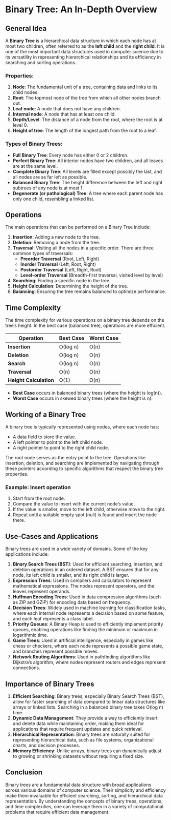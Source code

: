 # Binary Tree: An In-Depth Overview

## General Idea

A **Binary Tree** is a hierarchical data structure in which each node has at most two children, often referred to as the **left child** and the **right child**. It is one of the most important data structures used in computer science due to its versatility in representing hierarchical relationships and its efficiency in searching and sorting operations.

### Properties:
1. **Node**: The fundamental unit of a tree, containing data and links to its child nodes.
2. **Root**: The topmost node of the tree from which all other nodes branch out.
3. **Leaf node**: A node that does not have any children.
4. **Internal node**: A node that has at least one child.
5. **Depth/Level**: The distance of a node from the root, where the root is at level 0.
6. **Height of tree**: The length of the longest path from the root to a leaf.

### Types of Binary Trees:
- **Full Binary Tree**: Every node has either 0 or 2 children.
- **Perfect Binary Tree**: All interior nodes have two children, and all leaves are at the same level.
- **Complete Binary Tree**: All levels are filled except possibly the last, and all nodes are as far left as possible.
- **Balanced Binary Tree**: The height difference between the left and right subtrees of any node is at most 1.
- **Degenerate (or pathological) Tree**: A tree where each parent node has only one child, resembling a linked list.

## Operations

The main operations that can be performed on a Binary Tree include:

1. **Insertion**: Adding a new node to the tree.
2. **Deletion**: Removing a node from the tree.
3. **Traversal**: Visiting all the nodes in a specific order. There are three common types of traversals:
    - **Preorder Traversal** (Root, Left, Right)
    - **Inorder Traversal** (Left, Root, Right)
    - **Postorder Traversal** (Left, Right, Root)
    - **Level-order Traversal** (Breadth-first traversal, visited level by level)
4. **Searching**: Finding a specific node in the tree.
5. **Height Calculation**: Determining the height of the tree.
6. **Balancing**: Ensuring the tree remains balanced to optimize performance.

## Time Complexity

The time complexity for various operations on a binary tree depends on the tree’s height. In the best case (balanced tree), operations are more efficient.

| Operation             | Best Case | Worst Case   |
|-----------------------|-----------|--------------|
| **Insertion**         | O(log n)  | O(n)         |
| **Deletion**          | O(log n)  | O(n)         |
| **Search**            | O(log n)  | O(n)         |
| **Traversal**         | O(n)      | O(n)         |
| **Height Calculation**| O(1)      | O(n)         |

- **Best Case** occurs in balanced binary trees (where the height is log(n)).
- **Worst Case** occurs in skewed binary trees (where the height is n).

## Working of a Binary Tree

A binary tree is typically represented using nodes, where each node has:
- A data field to store the value.
- A left pointer to point to the left child node.
- A right pointer to point to the right child node.

The root node serves as the entry point to the tree. Operations like insertion, deletion, and searching are implemented by navigating through these pointers according to specific algorithms that respect the binary tree properties.

### Example: Insert operation
1. Start from the root node.
2. Compare the value to insert with the current node’s value.
3. If the value is smaller, move to the left child, otherwise move to the right.
4. Repeat until a suitable empty spot (null) is found and insert the node there.

## Use-Cases and Applications

Binary trees are used in a wide variety of domains. Some of the key applications include:

1. **Binary Search Trees (BST)**: Used for efficient searching, insertion, and deletion operations in an ordered dataset. A BST ensures that for any node, its left child is smaller, and its right child is larger.
2. **Expression Trees**: Used in compilers and calculators to represent mathematical expressions. The nodes represent operators, and the leaves represent operands.
3. **Huffman Encoding Trees**: Used in data compression algorithms (such as ZIP and GZIP) for encoding data based on frequency.
4. **Decision Trees**: Widely used in machine learning for classification tasks, where each internal node represents a decision based on some feature, and each leaf represents a class label.
5. **Priority Queues**: A Binary Heap is used to efficiently implement priority queues, enabling operations like finding the minimum or maximum in logarithmic time.
6. **Game Trees**: Used in artificial intelligence, especially in games like chess or checkers, where each node represents a possible game state, and branches represent possible moves.
7. **Network Routing Algorithms**: Used in pathfinding algorithms like Dijkstra’s algorithm, where nodes represent routers and edges represent connections.

## Importance of Binary Trees

1. **Efficient Searching**: Binary trees, especially Binary Search Trees (BST), allow for faster searching of data compared to linear data structures like arrays or linked lists. Searching in a balanced binary tree takes O(log n) time.
2. **Dynamic Data Management**: They provide a way to efficiently insert and delete data while maintaining order, making them ideal for applications that require frequent updates and quick retrieval.
3. **Hierarchical Representation**: Binary trees are naturally suited for representing hierarchical data, such as file systems, organizational charts, and decision processes.
4. **Memory Efficiency**: Unlike arrays, binary trees can dynamically adjust to growing or shrinking datasets without requiring a fixed size.

## Conclusion

Binary trees are a fundamental data structure with broad applications across various domains of computer science. Their simplicity and efficiency make them invaluable for efficient searching, sorting, and hierarchical data representation. By understanding the concepts of binary trees, operations, and time complexities, one can leverage them in a variety of computational problems that require efficient data management.
